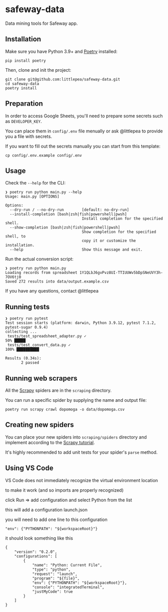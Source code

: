 # safeway-data

Data mining tools for Safeway app.

## Installation

Make sure you have Python 3.9+ and [Poetry](https://python-poetry.org/docs/) installed:

```shell
pip install poetry
```

Then, clone and init the project:

```shell
git clone git@github.com:littlepea/safeway-data.git
cd safeway-data
poetry install
```

## Preparation

In order to access Google Sheets, you'll need to prepare some secrets such as `DEVELOPER_KEY`.

You can place them in `config/.env` file menually or ask @littlepea to provide you a file with secrets.

If you want to fill out the secrets manually you can start from this template:

```shell
cp config/.env.example config/.env
```

## Usage

Check the `--help` for the CLI:

```shell
❯ poetry run python main.py --help
Usage: main.py [OPTIONS]

Options:
  --dry-run / --no-dry-run        [default: no-dry-run]
  --install-completion [bash|zsh|fish|powershell|pwsh]
                                  Install completion for the specified shell.
  --show-completion [bash|zsh|fish|powershell|pwsh]
                                  Show completion for the specified shell, to
                                  copy it or customize the installation.
  --help                          Show this message and exit.
```

Run the actual conversion script:

```shell
❯ poetry run python main.py          
Loading records from spreadsheet 1Y1QLbJ6gvPvz8UI-TTIUUWv5bDpSNeUVY3h-7OV6tj0
Saved 272 results into data/output.example.csv
```

If you have any questions, contact @littlepea

## Running tests

```shell
❯ poetry run pytest
Test session starts (platform: darwin, Python 3.9.12, pytest 7.1.2, pytest-sugar 0.9.4)
collecting ... 
 tests/test_spreadsheet_adapter.py ✓                                                                                                                                                                      50% █████     
 tests/test_convert_data.py ✓                                                                                                                                                                            100% ██████████

Results (0.34s):
       2 passed
```

## Running web scrapers

All the [Scrapy](https://docs.scrapy.org/) spiders are in the `scraping` directory.

You can run a specific spider by supplying the name and output file:

```shell
poetry run scrapy crawl dopomoga -o data/dopomoga.csv
```

## Creating new spiders

You can place your new spiders into `scraping/spiders` directory and implement according 
to the [Scrapy tutorial](https://docs.scrapy.org/en/latest/intro/tutorial.html).

It's highly recommended to add unit tests for your spider's `parse` method.

## Using VS Code

VS Code does not immediately recognize the virtual environment location

to make it work (and so imports are properly recognized)

click Run => add configuration  and select Python from the list

this will add a configuration launch.json

you will need to add one line to this configuration

```
"env": {"PYTHONPATH": "${workspaceRoot}"}
```

it should look something like this

```
{
    "version": "0.2.0",
    "configurations": [
        {
            "name": "Python: Current File",
            "type": "python",
            "request": "launch",
            "program": "${file}",
            "env": {"PYTHONPATH": "${workspaceRoot}"},
            "console": "integratedTerminal",
            "justMyCode": true
        }
    ]
}
```
